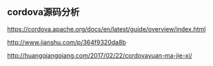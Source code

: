 ## cordova源码分析

https://cordova.apache.org/docs/en/latest/guide/overview/index.html

http://www.jianshu.com/p/364f9320da8b

http://huangqiangqiang.com/2017/02/22/cordovayuan-ma-jie-xi/